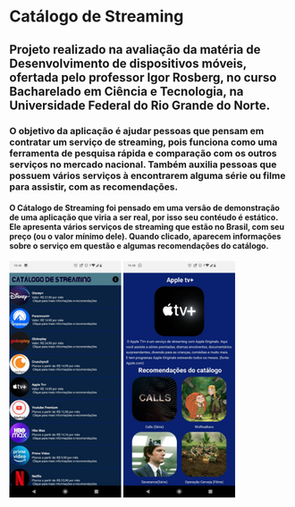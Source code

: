 # Catálogo de Streaming
## Projeto realizado na avaliação da matéria de Desenvolvimento de dispositivos móveis, ofertada pelo professor Igor Rosberg, no curso Bacharelado em Ciência e Tecnologia, na Universidade Federal do Rio Grande do Norte.

### O objetivo da aplicação é ajudar pessoas que pensam em contratar um serviço de streaming, pois funciona como uma ferramenta de pesquisa rápida e comparação com os outros serviços no mercado nacional. Também auxilia pessoas que possuem vários serviços à encontrarem alguma série ou filme para assistir, com as recomendações.

#### O Cátalogo de Streaming foi pensado em uma versão de demonstração de uma aplicação que viria a ser real, por isso seu contéudo é estático. Ele apresenta vários serviços de streaming que estão no Brasil, com seu preço (ou o valor mínimo dele). Quando clicado, aparecem informações sobre o serviço em questão e algumas recomendações do catálogo. 

<p float="left">

<img src="imagesApresentation/menuFoto.jpg" width="200" /> 

 <img src="imagesApresentation/fotoApple.jpg" width="200" />

 

</p>
